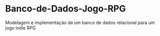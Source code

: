 # Banco-de-Dados-Jogo-RPG
Modelagem e implementação de um banco de dados relacional para um jogo indie RPG
